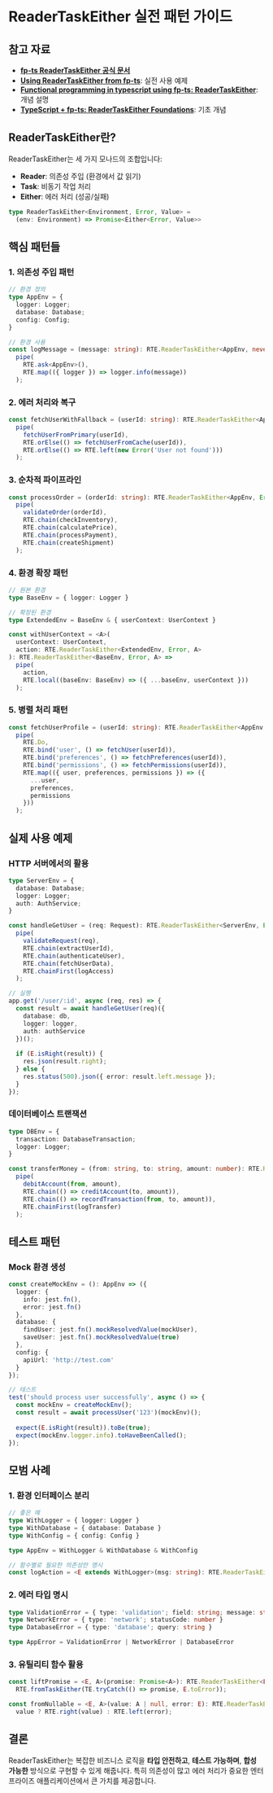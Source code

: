 # ReaderTaskEither 실전 패턴 가이드

## 참고 자료
- **[fp-ts ReaderTaskEither 공식 문서](https://gcanti.github.io/fp-ts/modules/ReaderTaskEither.ts.html)**
- **[Using ReaderTaskEither from fp-ts](https://gist.github.com/rzeigler/356912ed0a98d3d6cd4f4de7bbd9ac96)**: 실전 사용 예제
- **[Functional programming in typescript using fp-ts: ReaderTaskEither](https://dev.to/peerhenry/functional-programming-in-typescript-using-fp-ts-readertaskeither-1pei)**: 개념 설명
- **[TypeScript + fp-ts: ReaderTaskEither Foundations](https://andywhite.xyz/posts/2021-01-27-rte-foundations/)**: 기초 개념

## ReaderTaskEither란?

ReaderTaskEither는 세 가지 모나드의 조합입니다:
- **Reader**: 의존성 주입 (환경에서 값 읽기)
- **Task**: 비동기 작업 처리
- **Either**: 에러 처리 (성공/실패)

```typescript
type ReaderTaskEither<Environment, Error, Value> = 
  (env: Environment) => Promise<Either<Error, Value>>
```

## 핵심 패턴들

### 1. 의존성 주입 패턴
```typescript
// 환경 정의
type AppEnv = {
  logger: Logger;
  database: Database;
  config: Config;
}

// 환경 사용
const logMessage = (message: string): RTE.ReaderTaskEither<AppEnv, never, void> =>
  pipe(
    RTE.ask<AppEnv>(),
    RTE.map(({ logger }) => logger.info(message))
  );
```

### 2. 에러 처리와 복구
```typescript
const fetchUserWithFallback = (userId: string): RTE.ReaderTaskEither<AppEnv, Error, User> =>
  pipe(
    fetchUserFromPrimary(userId),
    RTE.orElse(() => fetchUserFromCache(userId)),
    RTE.orElse(() => RTE.left(new Error('User not found')))
  );
```

### 3. 순차적 파이프라인
```typescript
const processOrder = (orderId: string): RTE.ReaderTaskEither<AppEnv, Error, OrderResult> =>
  pipe(
    validateOrder(orderId),
    RTE.chain(checkInventory),
    RTE.chain(calculatePrice),
    RTE.chain(processPayment),
    RTE.chain(createShipment)
  );
```

### 4. 환경 확장 패턴
```typescript
// 원본 환경
type BaseEnv = { logger: Logger }

// 확장된 환경
type ExtendedEnv = BaseEnv & { userContext: UserContext }

const withUserContext = <A>(
  userContext: UserContext,
  action: RTE.ReaderTaskEither<ExtendedEnv, Error, A>
): RTE.ReaderTaskEither<BaseEnv, Error, A> =>
  pipe(
    action,
    RTE.local((baseEnv: BaseEnv) => ({ ...baseEnv, userContext }))
  );
```

### 5. 병렬 처리 패턴
```typescript
const fetchUserProfile = (userId: string): RTE.ReaderTaskEither<AppEnv, Error, UserProfile> =>
  pipe(
    RTE.Do,
    RTE.bind('user', () => fetchUser(userId)),
    RTE.bind('preferences', () => fetchPreferences(userId)),
    RTE.bind('permissions', () => fetchPermissions(userId)),
    RTE.map(({ user, preferences, permissions }) => ({
      ...user,
      preferences,
      permissions
    }))
  );
```

## 실제 사용 예제

### HTTP 서버에서의 활용
```typescript
type ServerEnv = {
  database: Database;
  logger: Logger;
  auth: AuthService;
}

const handleGetUser = (req: Request): RTE.ReaderTaskEither<ServerEnv, Error, User> =>
  pipe(
    validateRequest(req),
    RTE.chain(extractUserId),
    RTE.chain(authenticateUser),
    RTE.chain(fetchUserData),
    RTE.chainFirst(logAccess)
  );

// 실행
app.get('/user/:id', async (req, res) => {
  const result = await handleGetUser(req)({
    database: db,
    logger: logger,
    auth: authService
  })();
  
  if (E.isRight(result)) {
    res.json(result.right);
  } else {
    res.status(500).json({ error: result.left.message });
  }
});
```

### 데이터베이스 트랜잭션
```typescript
type DBEnv = { 
  transaction: DatabaseTransaction;
  logger: Logger;
}

const transferMoney = (from: string, to: string, amount: number): RTE.ReaderTaskEither<DBEnv, Error, TransferResult> =>
  pipe(
    debitAccount(from, amount),
    RTE.chain(() => creditAccount(to, amount)),
    RTE.chain(() => recordTransaction(from, to, amount)),
    RTE.chainFirst(logTransfer)
  );
```

## 테스트 패턴

### Mock 환경 생성
```typescript
const createMockEnv = (): AppEnv => ({
  logger: {
    info: jest.fn(),
    error: jest.fn()
  },
  database: {
    findUser: jest.fn().mockResolvedValue(mockUser),
    saveUser: jest.fn().mockResolvedValue(true)
  },
  config: {
    apiUrl: 'http://test.com'
  }
});

// 테스트
test('should process user successfully', async () => {
  const mockEnv = createMockEnv();
  const result = await processUser('123')(mockEnv)();
  
  expect(E.isRight(result)).toBe(true);
  expect(mockEnv.logger.info).toHaveBeenCalled();
});
```

## 모범 사례

### 1. 환경 인터페이스 분리
```typescript
// 좋은 예
type WithLogger = { logger: Logger }
type WithDatabase = { database: Database }
type WithConfig = { config: Config }

type AppEnv = WithLogger & WithDatabase & WithConfig

// 함수별로 필요한 의존성만 명시
const logAction = <E extends WithLogger>(msg: string): RTE.ReaderTaskEither<E, never, void> => ...
```

### 2. 에러 타입 명시
```typescript
type ValidationError = { type: 'validation'; field: string; message: string }
type NetworkError = { type: 'network'; statusCode: number }
type DatabaseError = { type: 'database'; query: string }

type AppError = ValidationError | NetworkError | DatabaseError
```

### 3. 유틸리티 함수 활용
```typescript
const liftPromise = <E, A>(promise: Promise<A>): RTE.ReaderTaskEither<E, Error, A> =>
  RTE.fromTaskEither(TE.tryCatch(() => promise, E.toError));

const fromNullable = <E, A>(value: A | null, error: E): RTE.ReaderTaskEither<any, E, A> =>
  value ? RTE.right(value) : RTE.left(error);
```

## 결론

ReaderTaskEither는 복잡한 비즈니스 로직을 **타입 안전하고**, **테스트 가능하며**, **합성 가능한** 방식으로 구현할 수 있게 해줍니다. 특히 의존성이 많고 에러 처리가 중요한 엔터프라이즈 애플리케이션에서 큰 가치를 제공합니다.